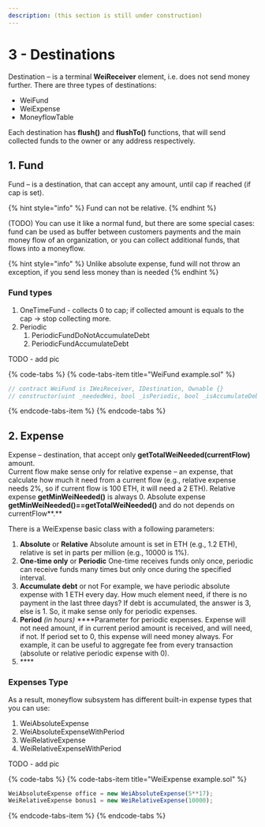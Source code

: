 ```yaml
---
description: (this section is still under construction)
---
```


# 3 - Destinations

Destination – is a terminal **WeiReceiver** element, i.e. does not send money further. There are three types of destinations: 

* WeiFund
* WeiExpense
* MoneyflowTable

Each destination has **flush\(\)** and **flushTo\(\)** functions, that will send collected funds to the owner or any address respectively.

## 1. Fund

Fund – is a destination, that can accept any amount, until cap if reached \(if cap is set\). 

{% hint style="info" %}
Fund can not be relative.
{% endhint %}

\(TODO\) You can use it like a normal fund, but there are some special cases: fund can be used as buffer between customers payments and the main money flow of an organization, or you can collect additional funds, that flows into a moneyflow.

{% hint style="info" %}
Unlike absolute expense, fund will not throw an exception, if you send less money than is needed
{% endhint %}

### Fund types

1. OneTimeFund -   collects 0 to cap;  if collected amount is equals to the cap -&gt; stop collecting more.   
2. Periodic
   1. PeriodicFundDoNotAccumulateDebt  
   2. PeriodicFundAccumulateDebt 

TODO - add pic

{% code-tabs %}
{% code-tabs-item title="WeiFund example.sol" %}
```javascript
// contract WeiFund is IWeiReceiver, IDestination, Ownable {}
// constructor(uint _neededWei, bool _isPeriodic, bool _isAccumulateDebt, uint _periodHours) public {


```
{% endcode-tabs-item %}
{% endcode-tabs %}

## 2. Expense

Expense – destination, that accept only **getTotalWeiNeeded\(currentFlow\)** amount.    
Current flow make sense only for relative expense – an expense, that calculate how much it need from a current flow \(e.g., relative expense needs 2%, so if current flow is 100 ETH, it will need a 2 ETH\). Relative expense **getMinWeiNeeded\(\)** is always 0. Absolute expense **getMinWeiNeeded\(\)==getTotalWeiNeeded\(\)** and do not depends on currentFlow**.** 

There is a WeiExpense basic class with a following parameters:

1. **Absolute** or **Relative** Absolute amount is set in ETH \(e.g., 1.2 ETH\), relative is set in parts per million \(e.g., 10000 is 1%\).
2. **One-time only** or **Periodic** One-time receives funds only once, periodic can receive funds many times but only once during the specified interval.
3. **Accumulate debt** or not For example, we have periodic absolute expense with 1 ETH every day. How much element need, if there is no payment in the last three days?  If debt is accumulated, the answer is 3, else is 1. So, it make sense only for periodic expenses.
4. **Period** _\(in hours\)_ ****Parameter for periodic expenses. Expense will not need amount, if in current period amount is received, and will need, if not. If period set to 0, this expense will need money always. For example, it can be useful to aggregate fee from every transaction \(absolute or relative periodic expense with 0\).
5. \*\*\*\*

### Expenses Type

As a result, moneyflow subsystem has different built-in expense types that you can use:

1. WeiAbsoluteExpense
2. WeiAbsoluteExpenseWithPeriod
3. WeiRelativeExpense
4. WeiRelativeExpenseWithPeriod

TODO - add pic

{% code-tabs %}
{% code-tabs-item title="WeiExpense example.sol" %}
```javascript
WeiAbsoluteExpense office = new WeiAbsoluteExpense(5**17);
WeiRelativeExpense bonus1 = new WeiRelativeExpense(10000);

```
{% endcode-tabs-item %}
{% endcode-tabs %}



